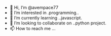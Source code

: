 - 👋 Hi, I’m @avempace77
- 👀 I’m interested in .programming..
- 🌱 I’m currently learning ..javascript.
- 💞️ I’m looking to collaborate on ..python project.
- 📫 How to reach me ...

<!---
avempace77/avempace77 is a ✨ special ✨ repository because its `README.md` (this file) appears on your GitHub profile.
You can click the Preview link to take a look at your changes.
--->
